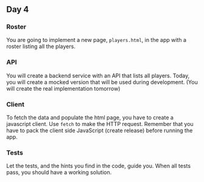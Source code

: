 # </salt>
## Day 4 

### Roster
You are going to implement a new page, `players.html`, in the app with a roster listing all the players.

### API
You will create a backend service with an API that lists all players. 
Today, you will create a mocked version that will be used during development. (You will create the real implementation tomorrow)

### Client
To fetch the data and populate the html page, you have to create a javascript client. Use `fetch` to make the HTTP request.
Remember that you have to pack the client side JavaScript (create release) before running the app. 


### Tests
Let the tests, and the hints you find in the code, guide you. When all tests pass, you should have a working solution.
